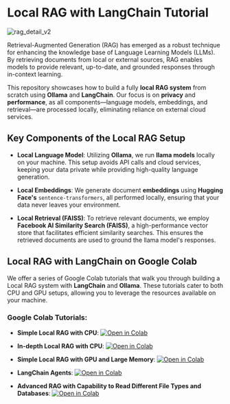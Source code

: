 # Local RAG with LangChain Tutorial

![rag_detail_v2](https://github.com/langchain-ai/rag-from-scratch/assets/122662504/54a2d76c-b07e-49e7-b4ce-fc45667360a1)

Retrieval-Augmented Generation (RAG) has emerged as a robust technique for enhancing the knowledge base of Language Learning Models (LLMs). By retrieving documents from local or external sources, RAG enables models to provide relevant, up-to-date, and grounded responses through in-context learning.

This repository showcases how to build a fully **local RAG system** from scratch using **Ollama** and **LangChain**. Our focus is on **privacy** and **performance**, as all components—language models, embeddings, and retrieval—are processed locally, eliminating reliance on external cloud services.

## Key Components of the Local RAG Setup

- **Local Language Model**: Utilizing **Ollama**, we run **llama models** locally on your machine. This setup avoids API calls and cloud services, keeping your data private while providing high-quality language generation.
  
- **Local Embeddings**: We generate document **embeddings** using **Hugging Face's** `sentence-transformers`, all performed locally, ensuring that your data never leaves your environment.

- **Local Retrieval (FAISS)**: To retrieve relevant documents, we employ **Facebook AI Similarity Search (FAISS)**, a high-performance vector store that facilitates efficient similarity searches. This ensures the retrieved documents are used to ground the llama model's responses.

## Local RAG with LangChain on Google Colab

We offer a series of Google Colab tutorials that walk you through building a Local RAG system with **LangChain** and **Ollama**. These tutorials cater to both CPU and GPU setups, allowing you to leverage the resources available on your machine.

### Google Colab Tutorials:

- **Simple Local RAG with CPU**: [![Open in Colab](https://colab.research.google.com/assets/colab-badge.svg)](https://colab.research.google.com/drive/1-Hq9l2E7tWwOt6WfkaISMMnI1o7MIaRg)
  
- **In-depth Local RAG with CPU**: [![Open in Colab](https://colab.research.google.com/assets/colab-badge.svg)](https://colab.research.google.com/drive/1rPIPrH0m9b4tQzzqJ9ZjuZfaNpnfWnnR)

- **Simple Local RAG with GPU and Large Memory**: [![Open in Colab](https://colab.research.google.com/assets/colab-badge.svg)](https://colab.research.google.com/drive/1MO4YLQ3kkA5_eSyzgRz4wlPq2LFeobaV)

- **LangChain Agents**: [![Open in Colab](https://colab.research.google.com/assets/colab-badge.svg)](https://colab.research.google.com/drive/1-mFnpOJjxErMm-yht625CmjayqsEFjo4)

- **Advanced RAG with Capability to Read Different File Types and Databases**: [![Open in Colab](https://colab.research.google.com/assets/colab-badge.svg)](https://colab.research.google.com/drive/1fVNBMgjf6yQX0qpGTd2RF6HR-agjoppN)
